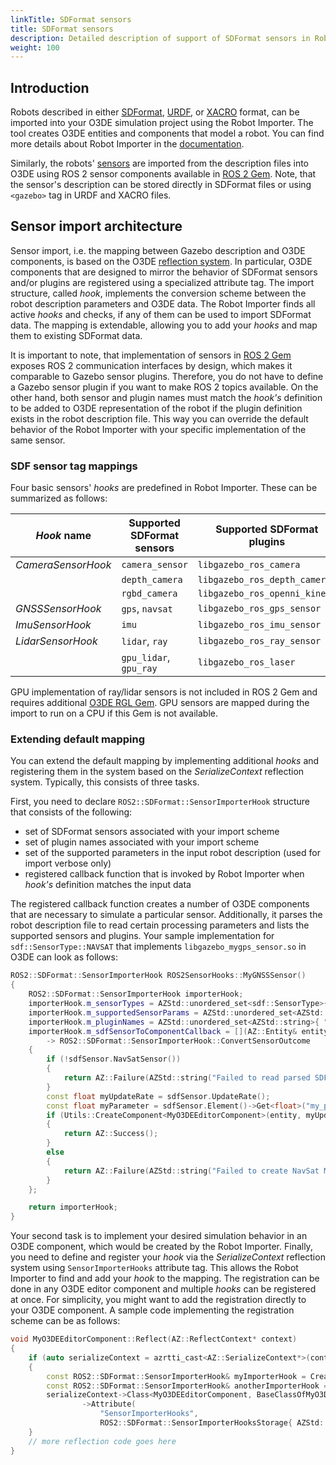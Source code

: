 ```yaml
---
linkTitle: SDFormat sensors
title: SDFormat sensors
description: Detailed description of support of SDFormat sensors in Robot Importer.
weight: 100
---
```


## Introduction

Robots described in either [SDFormat](http://sdformat.org/), [URDF](http://wiki.ros.org/urdf), or [XACRO](http://wiki.ros.org/xacro) format, can be imported into your O3DE simulation project using the Robot Importer. The tool creates O3DE entities and components that model a robot. You can find more details about Robot Importer in the [documentation](/docs/user-guide/interactivity/robotics/importing-robot/). 

Similarly, the robots' [sensors](http://sdformat.org/spec?ver=1.10&elem=sensor) are imported from the description files into O3DE using ROS 2 sensor components available in [ROS 2 Gem](/docs/user-guide/gems/reference/robotics/ros2/). Note, that the sensor's description can be stored directly in SDFormat files or using `<gazebo>` tag in URDF and XACRO files.

## Sensor import architecture

Sensor import, i.e. the mapping between Gazebo description and O3DE components, is based on the O3DE [reflection system](/docs/user-guide/programming/components/reflection/reflecting-for-serialization/). In particular, O3DE components that are designed to mirror the behavior of SDFormat sensors and/or plugins are registered using a specialized attribute tag. The import structure, called _hook_, implements the conversion scheme between the robot description parameters and O3DE data. The Robot Importer finds all active _hooks_ and checks, if any of them can be used to import SDFormat data. The mapping is extendable, allowing you to add your _hooks_ and map them to existing SDFormat data.

It is important to note, that implementation of sensors in [ROS 2 Gem](/docs/user-guide/gems/reference/robotics/ros2/) exposes ROS 2 communication interfaces by design, which makes it comparable to Gazebo sensor plugins. Therefore, you do not have to define a Gazebo sensor plugin if you want to make ROS 2 topics available. On the other hand, both sensor and plugin names must match the _hook's_ definition to be added to O3DE representation of the robot if the plugin definition exists in the robot description file. This way you can override the default behavior of the Robot Importer with your specific implementation of the same sensor.

### SDF sensor tag mappings

Four basic sensors' _hooks_ are predefined in Robot Importer. These can be summarized as follows:

| _Hook_ name        | Supported SDFormat sensors | Supported SDFormat plugins    | O3DE sensor component       |
| ------------------ | -------------------------- | ----------------------------- | --------------------------- |
| _CameraSensorHook_ | `camera_sensor`            | `libgazebo_ros_camera`        | `ROS2CameraSensorComponent` |
|                    | `depth_camera`             | `libgazebo_ros_depth_camera`  |                             |
|                    | `rgbd_camera`              | `libgazebo_ros_openni_kinect` |                             |
| _GNSSSensorHook_   | `gps`, `navsat`            | `libgazebo_ros_gps_sensor`    | `ROS2GNSSSensor`            |
| _ImuSensorHook_    | `imu`                      | `libgazebo_ros_imu_sensor`    | `ROS2ImuSensorComponent`    |
| _LidarSensorHook_  | `lidar`, `ray`             | `libgazebo_ros_ray_sensor`    | `ROS2LidarSensorComponent`  |
|                    | `gpu_lidar`, `gpu_ray`     | `libgazebo_ros_laser`         | _see information below_     |

GPU implementation of ray/lidar sensors is not included in ROS 2 Gem and requires additional [O3DE RGL Gem](https://github.com/RobotecAI/o3de-rgl-gem). GPU sensors are mapped during the import to run on a CPU if this Gem is not available.

### Extending default mapping

You can extend the default mapping by implementing additional _hooks_ and registering them in the system based on the _SerializeContext_ reflection system. Typically, this consists of three tasks.

First, you need to declare `ROS2::SDFormat::SensorImporterHook` structure that consists of the following:
* set of SDFormat sensors associated with your import scheme
* set of plugin names associated with your import scheme
* set of the supported parameters in the input robot description (used for import verbose only)
* registered callback function that is invoked by Robot Importer when _hook's_ definition matches the input data

The registered callback function creates a number of O3DE components that are necessary to simulate a particular sensor. Additionally, it parses the robot description file to read certain processing parameters and lists the supported sensors and plugins. Your sample implementation for `sdf::SensorType::NAVSAT` that implements `libgazebo_mygps_sensor.so` in O3DE can look as follows:

```cpp
ROS2::SDFormat::SensorImporterHook ROS2SensorHooks::MyGNSSSensor()
{
    ROS2::SDFormat::SensorImporterHook importerHook;
    importerHook.m_sensorTypes = AZStd::unordered_set<sdf::SensorType>{ sdf::SensorType::NAVSAT };
    importerHook.m_supportedSensorParams = AZStd::unordered_set<AZStd::string>{ ">update_rate", ">my_parameter" };
    importerHook.m_pluginNames = AZStd::unordered_set<AZStd::string>{ "libgazebo_mygps_sensor.so" };
    importerHook.m_sdfSensorToComponentCallback = [](AZ::Entity& entity, const sdf::Sensor& sdfSensor) 
        -> ROS2::SDFormat::SensorImporterHook::ConvertSensorOutcome
    {
        if (!sdfSensor.NavSatSensor())
        {
            return AZ::Failure(AZStd::string("Failed to read parsed SDFormat data of %s NavSat sensor", sdfSensor.Name().c_str()));
        }
        const float myUpdateRate = sdfSensor.UpdateRate();
        const float myParameter = sdfSensor.Element()->Get<float>("my_parameter", 1.0f).first;
        if (Utils::CreateComponent<MyO3DEEditorComponent>(entity, myUpdateRate, myParameter))
        {
            return AZ::Success();
        }
        else
        {
            return AZ::Failure(AZStd::string("Failed to create NavSat MyO3DEEditorComponent."));
        }
    };

    return importerHook;
}
```

Your second task is to implement your desired simulation behavior in an O3DE component, which would be created by the Robot Importer. Finally, you need to define and register your _hook_ via the _SerializeContext_ reflection system using `SensorImporterHooks` attribute tag. This allows the Robot Importer to find and add your _hook_ to the mapping. The registration can be done in any O3DE editor component and multiple _hooks_ can be registered at once. For simplicity, you might want to add the registration directly to your O3DE component. A sample code implementing the registration scheme can be as follows:
```cpp
void MyO3DEEditorComponent::Reflect(AZ::ReflectContext* context)
{
    if (auto serializeContext = azrtti_cast<AZ::SerializeContext*>(context))
    {
        const ROS2::SDFormat::SensorImporterHook& myImporterHook = CreateMyHook();
        const ROS2::SDFormat::SensorImporterHook& anotherImporterHook = CreateAnotherHook();
        serializeContext->Class<MyO3DEEditorComponent, BaseClassOfMyO3DEEditorComponent>()
                ->Attribute(
                    "SensorImporterHooks",
                    ROS2::SDFormat::SensorImporterHooksStorage{ AZStd::move(myImporterHook), AZStd::move(anotherImporterHook) });
    }
    // more reflection code goes here
}
```

<!--- TODO: add a link to the tutorial with step-by-step hook implementation -->
